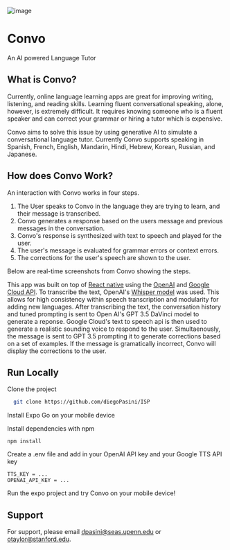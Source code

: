 
![image](https://github.com/diegoPasini/ISP/assets/74738050/12a3c4e3-6d65-434a-8be6-9074cdd449c0)

# Convo

An AI powered Language Tutor

## What is Convo?

Currently, online language learning apps are great for improving writing, listening, and reading skills. Learning fluent conversational speaking, alone, however, is extremely difficult. It requires knowing someone who is a fluent speaker and can correct your grammar or hiring a tutor which is expensive. 

Convo aims to solve this issue by using generative AI to simulate a conversational language tutor. Currently Convo supports speaking in Spanish, French, English, Mandarin, Hindi, Hebrew, Korean, Russian, and Japanese.
## How does Convo Work?
An interaction with Convo works in four steps. 
1. The User speaks to Convo in the language they are trying to learn, and their message is transcribed. 
2. Convo generates a response based on the users message and previous messages in the conversation.
3. Convo's response is synthesized with text to speech and played for the user. 
4. The user's message is evaluated for grammar errors or context errors. 
5. The corrections for the user's speech are shown to the user. 


Below are real-time screenshots from Convo showing the steps.

This app was built on top of [React native](https://reactnative.dev/) using the [OpenAI](https://openai.com/blog/openai-api)  and [Google Cloud API](https://cloud.google.com/products?utm_source=google&utm_medium=cpc&utm_campaign=na-US-all-en-dr-bkws-all-all-trial-e-dr-1605212&utm_content=text-ad-none-any-DEV_c-CRE_665735422238-ADGP_Hybrid%20%7C%20BKWS%20-%20MIX%20%7C%20Txt_Google%20Products%20General-KWID_43700077225654147-kwd-28389832413&utm_term=KW_google%20cloud%20api-ST_google%20cloud%20api&gclid=Cj0KCQjw9MCnBhCYARIsAB1WQVWKjGDLxga6jqZLE3SpP2iPu6fVFlI-G8bVziRFBhdl4ylLGP5NsocaAoz3EALw_wcB&gclsrc=aw.ds). To transcribe the text, OpenAI's [Whisper model](https://openai.com/research/whisper) was used. This allows for high consistency within speech transcription and modularity for adding new languages. After transcribing the text, the conversation history and tuned prompting is sent to Open AI's GPT 3.5 DaVinci model to generate a reponse. Google Cloud's text to speech api is then used to generate a realistic sounding voice to respond to the user. Simultaenously, the message is sent to GPT 3.5 prompting it to generate corrections based on a set of examples. If the message is gramatically incorrect, Convo will display the corrections to the user. 

## Run Locally

Clone the project

```bash
  git clone https://github.com/diegoPasini/ISP
```

Install Expo Go on your mobile device

Install dependencies with npm

```
npm install
```

Create a .env file and add in your OpenAI API key and your Google TTS API key
```
TTS_KEY = ...
OPENAI_API_KEY = ...
```

Run the expo project and try Convo on your mobile device!
## Support

For support, please email dpasini@seas.upenn.edu or otaylor@stanford.edu.

